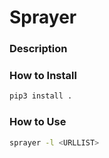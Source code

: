 # Sprayer
### Description



### How to Install
```bash
pip3 install .
```

### How to Use
```bash
sprayer -l <URLLIST>
```
